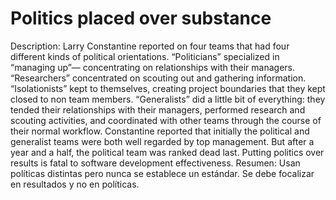 # Politics placed over substance

Description: Larry Constantine reported on four teams that had four different kinds of political orientations. “Politicians” specialized in “managing up”— concentrating on relationships with their managers. “Researchers” concentrated on scouting out and gathering information. “Isolationists” kept to themselves, creating project boundaries that they kept closed to non team members. “Generalists” did a little bit of everything: they tended their relationships with their managers, performed research and scouting activities, and coordinated with other teams through the course of their normal workflow. Constantine reported that initially the political and generalist teams were both well regarded by top management. But after a year and a half, the political team was ranked dead last. Putting politics over results is fatal to software development effectiveness.
Resumen: Usan políticas distintas pero nunca se establece un estándar. Se debe focalizar en resultados y no en políticas.